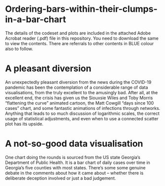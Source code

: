 # Ordering-bars-within-their-clumps-in-a-bar-chart

The details of the codeset and plots are included in the attached Adobe Acrobat reader (.pdf) file in this repository. 
You need to download the same to view the contents. There are referrals to other contents in BLUE colour also to follow.

A pleasant diversion
=====================

An unexpectedly pleasant diversion from the news during the COVID-19 pandemic has been the contemplation of a considerable range of data visualisations, from the truly excellent to the amusingly bad. After all, at the excellent end, the crisis has given us the Siouxsie Wiles and Toby Morris “flattening the curve” animated cartoon, the Matt Cowgill “days since 100 cases” chart, and some fantastic animations of infections through networks. Anything that leads to so much discussion of logarithmic scales, the correct usage of statistical adjustments, and even when to use a connected scatter plot has its upside. 

A not-so-good data visualisation
===================================

One chart doing the rounds is sourced from the US state Georgia’s Department of Public Health. It is a bar chart of daily cases over time in Georgia’s five counties with most states.  There’s some some genuine debate in the comments about how it came about – whether there is deliberate deception involved or just a bad judgement.
